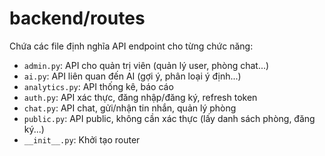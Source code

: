 # backend/routes

Chứa các file định nghĩa API endpoint cho từng chức năng:

- `admin.py`: API cho quản trị viên (quản lý user, phòng chat...)
- `ai.py`: API liên quan đến AI (gợi ý, phân loại ý định...)
- `analytics.py`: API thống kê, báo cáo
- `auth.py`: API xác thực, đăng nhập/đăng ký, refresh token
- `chat.py`: API chat, gửi/nhận tin nhắn, quản lý phòng
- `public.py`: API public, không cần xác thực (lấy danh sách phòng, đăng ký...)
- `__init__.py`: Khởi tạo router 